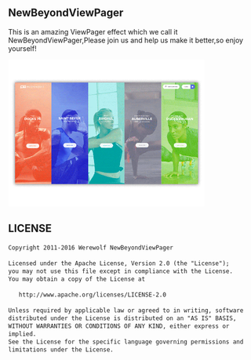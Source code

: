 ## NewBeyondViewPager
This is an amazing ViewPager effect which we call it NewBeyondViewPager,Please join us and help us make it better,so enjoy yourself!

![demo](./art/clubs.gif)


## LICENSE
	Copyright 2011-2016 Werewolf NewBeyondViewPager
	
	Licensed under the Apache License, Version 2.0 (the "License");
	you may not use this file except in compliance with the License.
	You may obtain a copy of the License at
	
	   http://www.apache.org/licenses/LICENSE-2.0
	
	Unless required by applicable law or agreed to in writing, software
	distributed under the License is distributed on an "AS IS" BASIS,
	WITHOUT WARRANTIES OR CONDITIONS OF ANY KIND, either express or implied.
	See the License for the specific language governing permissions and
	limitations under the License.
